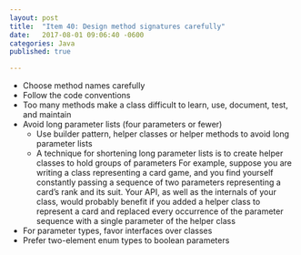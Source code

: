 ```yaml
---
layout: post
title:  "Item 40: Design method signatures carefully"
date:   2017-08-01 09:06:40 -0600
categories: Java
published: true

---
```


* Choose method names carefully
* Follow the code conventions
* Too many methods make a class difficult to learn, use, document, test, and maintain
* Avoid long parameter lists (four parameters or fewer)
    * Use builder pattern, helper classes or helper methods to avoid long parameter lists
    * A technique for shortening long parameter lists is to create helper classes to hold groups of parameters
    For example, suppose you are writing a class representing a card game, and you find yourself
    constantly passing a sequence of two parameters representing a card’s rank and its
    suit. Your API, as well as the internals of your class, would probably benefit if you
    added a helper class to represent a card and replaced every occurrence of the
    parameter sequence with a single parameter of the helper class
* For parameter types, favor interfaces over classes
* Prefer two-element enum types to boolean parameters